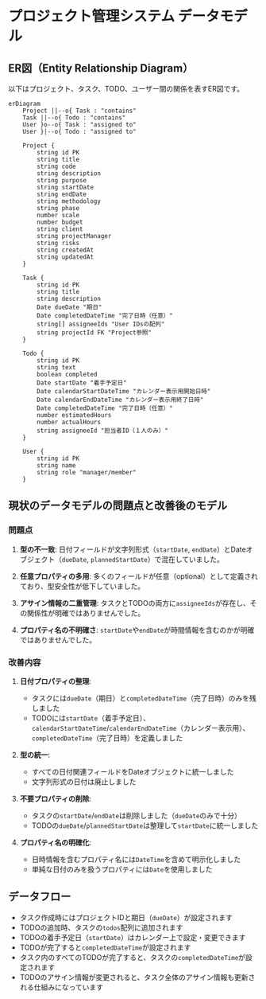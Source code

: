 # プロジェクト管理システム データモデル

## ER図（Entity Relationship Diagram）

以下はプロジェクト、タスク、TODO、ユーザー間の関係を表すER図です。

```mermaid
erDiagram
    Project ||--o{ Task : "contains"
    Task ||--o{ Todo : "contains"
    User }o--o{ Task : "assigned to"
    User }|--o{ Todo : "assigned to"

    Project {
        string id PK
        string title
        string code
        string description
        string purpose
        string startDate
        string endDate
        string methodology
        string phase
        number scale
        number budget
        string client
        string projectManager
        string risks
        string createdAt
        string updatedAt
    }

    Task {
        string id PK
        string title
        string description
        Date dueDate "期日"
        Date completedDateTime "完了日時（任意）"
        string[] assigneeIds "User IDsの配列"
        string projectId FK "Project参照"
    }

    Todo {
        string id PK
        string text
        boolean completed
        Date startDate "着手予定日"
        Date calendarStartDateTime "カレンダー表示用開始日時"
        Date calendarEndDateTime "カレンダー表示用終了日時"
        Date completedDateTime "完了日時（任意）"
        number estimatedHours
        number actualHours
        string assigneeId "担当者ID（１人のみ）"
    }

    User {
        string id PK
        string name
        string role "manager/member"
    }
```

## 現状のデータモデルの問題点と改善後のモデル

### 問題点
1. **型の不一致**: 日付フィールドが文字列形式（`startDate`, `endDate`）とDateオブジェクト（`dueDate`, `plannedStartDate`）で混在していました。

2. **任意プロパティの多用**: 多くのフィールドが任意（optional）として定義されており、型安全性が低下していました。

3. **アサイン情報の二重管理**: タスクとTODOの両方に`assigneeIds`が存在し、その関係性が明確ではありませんでした。

4. **プロパティ名の不明確さ**: `startDate`や`endDate`が時間情報を含むのかが明確ではありませんでした。

### 改善内容
1. **日付プロパティの整理**: 
   - タスクには`dueDate`（期日）と`completedDateTime`（完了日時）のみを残しました
   - TODOには`startDate`（着手予定日）、`calendarStartDateTime`/`calendarEndDateTime`（カレンダー表示用）、`completedDateTime`（完了日時）を定義しました

2. **型の統一**: 
   - すべての日付関連フィールドをDateオブジェクトに統一しました
   - 文字列形式の日付は廃止しました

3. **不要プロパティの削除**: 
   - タスクの`startDate`/`endDate`は削除しました（`dueDate`のみで十分）
   - TODOの`dueDate`/`plannedStartDate`は整理して`startDate`に統一しました

4. **プロパティ名の明確化**: 
   - 日時情報を含むプロパティ名には`DateTime`を含めて明示化しました
   - 単純な日付のみを扱うプロパティには`Date`を使用しました

## データフロー

- タスク作成時にはプロジェクトIDと期日（`dueDate`）が設定されます
- TODOの追加時、タスクの`todos`配列に追加されます
- TODOの着手予定日（`startDate`）はカレンダー上で設定・変更できます
- TODOが完了すると`completedDateTime`が設定されます
- タスク内のすべてのTODOが完了すると、タスクの`completedDateTime`が設定されます
- TODOのアサイン情報が変更されると、タスク全体のアサイン情報も更新される仕組みになっています 